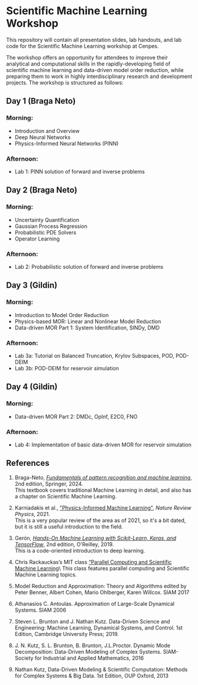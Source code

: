 # Scientific Machine Learning Workshop

This repository will contain all presentation slides, lab handouts, and lab code for the Scientific Machine Learning workshop at Cenpes. 

The workshop offers an opportunity for attendees to improve their analytical and computational skills in the rapidly-developing field of scientific machine learning and data-driven model order reduction, while preparing them to work in highly interdisciplinary research and development projects. The workshop is structured as follows:

## Day 1 (Braga Neto)
### Morning: 
- Introduction and Overview
- Deep Neural Networks
- Physics-Informed Neural Networks (PINN)
  
### Afternoon:
- Lab 1: PINN solution of forward and inverse problems

## Day 2 (Braga Neto)
### Morning:
- Uncertainty Quantification
- Gaussian Process Regression
- Probabilistic PDE Solvers
- Operator Learning

### Afternoon:
- Lab 2: Probabilistic solution of forward and inverse problems

## Day 3 (Gildin)  
### Morning:
- Introduction to Model Order Reduction 
- Physics-based MOR: Linear and Nonlinear Model Reduction
- Data-driven MOR Part 1: System Identification, SINDy, DMD 

### Afternoon:
- Lab 3a: Tutorial on Balanced Truncation, Krylov Subspaces, POD, POD-DEIM
- Lab 3b: POD-DEIM for reservoir simulation

## Day 4 (Gildin)
### Morning:
- Data-driven MOR Part 2: DMDc, OpInf, E2C0, FNO

### Afternoon:
- Lab 4: Implementation of basic data-driven MOR for reservoir simulation

## References
1. Braga-Neto, [_Fundamentals of pattern recognition and machine learning_](https://braganeto.engr.tamu.edu/book-website-2nd-edition/), 2nd edition, Springer, 2024.\
This textbook covers traditional Machine Learning in detail, and also has a chapter on Scientific Machine Learning.

2. Karniadakis et al., ["Physics-Informed Machine Learning"](https://www.nature.com/articles/s42254-021-00314-5), _Nature Review Physics_, 2021.\
This is a very popular review of the area as of 2021, so it's a bit dated, but it is still a useful introduction to the field.

3. Gerón, [_Hands-On Machine Learning with Scikit-Learn, Keras, and TensorFlow_](https://www.oreilly.com/library/view/hands-on-machine-learning/9781492032632/), 2nd edition, O'Reilley, 2019.\
This is a code-oriented introduction to deep learning.

4. Chris Rackauckas’s MIT class [“Parallel Computing and Scientific Machine Learning](https://github.com/mitmath/18337)\ 
This class features parallel computing and Scientific Machine Learning topics. 

5. Model Reduction and Approximation: Theory and Algorithms edited by Peter Benner, Albert Cohen, Mario Ohlberger, Karen Willcox. SIAM 2017

6. Athanasios C. Antoulas.  Approximation of Large-Scale Dynamical Systems. SIAM 2006 

7.  Steven L. Brunton and J. Nathan Kutz.   Data-Driven Science and Engineering: Machine Learning, Dynamical Systems, and Control. 1st Edition, Cambridge University Press; 2019.
   
9.  J. N. Kutz, S. L. Brunton, B. Brunton, J.L.Proctor. Dynamic Mode Decomposition: Data-Driven Modeling of Complex Systems.  SIAM-Society for Industrial and Applied Mathematics, 2016

10. Nathan Kutz,  Data-Driven Modeling & Scientific Computation: Methods for Complex Systems & Big Data.  1st Edition, OUP Oxford, 2013
